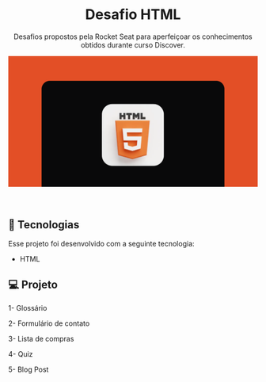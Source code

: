 <h1 align="center"> Desafio HTML </h1>

<p align="center">
Desafios propostos pela Rocket Seat para aperfeiçoar os conhecimentos obtidos durante curso Discover.</a>
</p>

<p align="center">
  <img alt="License" src="./github/logo-html.png">
</p>

<br>

## 🚀 Tecnologias

Esse projeto foi desenvolvido com a seguinte tecnologia:

- HTML

## 💻 Projeto

1- Glossário

2- Formulário de contato

3- Lista de compras

4- Quiz

5- Blog Post
